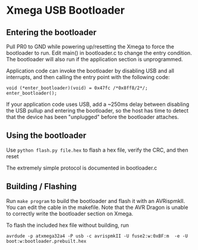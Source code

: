 Xmega USB Bootloader
====================

Entering the bootloader
-----------------------

Pull PR0 to GND while powering up/resetting the Xmega to force the bootloader to run. Edit main() in bootloader.c to change the entry condition. The bootloader will also run if the application section is unprogrammed.

Application code can invoke the bootloader by disabling USB and all interrupts, and then calling the entry point with the following code:

    void (*enter_bootloader)(void) = 0x47fc /*0x8ff8/2*/;
    enter_bootloader();

If your application code uses USB, add a ~250ms delay between disabling the USB pullup and entering the bootloader, so the host has time to detect that the device has been "unplugged" before the bootloader attaches.


Using the bootloader
--------------------

Use `python flash.py file.hex` to flash a hex file, verify the CRC, and then reset

The extremely simple protocol is documented in bootloader.c


Building / Flashing
-------------------

Run `make program` to build the bootloader and flash it with an AVRispmkII. You can edit the cable in the makefile. Note that the AVR Dragon is unable to correctly write the bootloader section on Xmega.

To flash the included hex file without building, run

    avrdude -p atxmega32a4 -P usb -c avrispmkII -U fuse2:w:0xBF:m  -e -U boot:w:bootloader.prebuilt.hex
